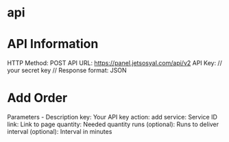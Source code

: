 # api

# API Information
HTTP Method: POST
API URL:	https://panel.jetsosyal.com/api/v2
API Key: // your secret key //
Response format: JSON


# Add Order
Parameters -	Description
key: Your API key
action: add
service: Service ID
link: Link to page
quantity: Needed quantity
runs (optional): Runs to deliver
interval (optional): Interval in minutes
